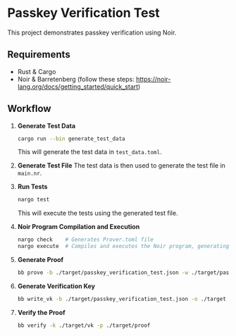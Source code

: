 # Passkey Verification Test

This project demonstrates passkey verification using Noir.


## Requirements

- Rust & Cargo
- Noir & Barretenberg (follow these steps: https://noir-lang.org/docs/getting_started/quick_start)

## Workflow

1. **Generate Test Data**
   ```bash
   cargo run --bin generate_test_data
   ```
   This will generate the test data in `test_data.toml`.

2. **Generate Test File**
   The test data is then used to generate the test file in `main.nr`.

3. **Run Tests**
   ```bash
   nargo test
   ```
   This will execute the tests using the generated test file.

4. **Noir Program Compilation and Execution**
   ```bash
   nargo check    # Generates Prover.toml file
   nargo execute  # Compiles and executes the Noir program, generating the witness
   ```

5. **Generate Proof**
   ```bash
   bb prove -b ./target/passkey_verification_test.json -w ./target/passkey_verification_test.gz -o ./target
   ```

6. **Generate Verification Key**
   ```bash
   bb write_vk -b ./target/passkey_verification_test.json -o ./target
   ```

7. **Verify the Proof**
   ```bash
   bb verify -k ./target/vk -p ./target/proof
   ```
